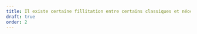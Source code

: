 ```yaml
---
title: Il existe certaine fillitation entre certains classiques et néoclassiques
draft: true
order: 2
---
```


